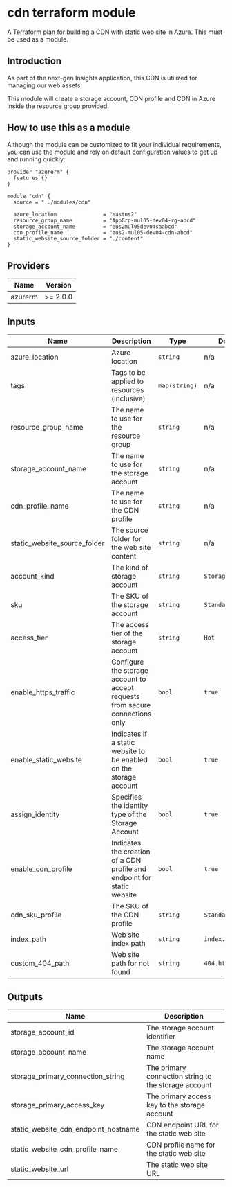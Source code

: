 # cdn terraform module

A Terraform plan for building a CDN with static web site in Azure. This must be used as a module.

## Introduction

As part of the next-gen Insights application, this CDN is utilized for managing our web assets.

This module will create a storage account, CDN profile and CDN in Azure inside the resource group provided.

## How to use this as a module

Although the module can be customized to fit your individual requirements, you can use the module and rely on default configuration values to get up and running quickly:

```hcl
provider "azurerm" {
  features {}
}

module "cdn" {
  source = "../modules/cdn"

  azure_location               = "eastus2"
  resource_group_name          = "AppGrp-mul05-dev04-rg-abcd"
  storage_account_name         = "eus2mul05dev04saabcd"
  cdn_profile_name             = "eus2-mul05-dev04-cdn-abcd"
  static_website_source_folder = "./content"
}
```

<!--- BEGIN_TF_DOCS --->

## Providers

| Name    | Version  |
| ------- | -------- |
| azurerm | >= 2.0.0 |

## Inputs

| Name                         | Description                                                                   | Type          | Default           | Required |
| ---------------------------- | ----------------------------------------------------------------------------- | ------------- | ----------------- | :------: |
| azure_location               | Azure location                                                                | `string`      | n/a               |   yes    |
| tags                         | Tags to be applied to resources (inclusive)                                   | `map(string)` | n/a               |   yes    |
| resource_group_name          | The name to use for the resource group                                        | `string`      | n/a               |   yes    |
| storage_account_name         | The name to use for the storage account                                       | `string`      | n/a               |   yes    |
| cdn_profile_name             | The name to use for the CDN profile                                           | `string`      | n/a               |   yes    |
| static_website_source_folder | The source folder for the web site content                                    | `string`      | n/a               |   yes    |
| account_kind                 | The kind of storage account                                                   | `string`      | `StorageV2`       |    no    |
| sku                          | The SKU of the storage account                                                | `string`      | `Standard_GRS`    |    no    |
| access_tier                  | The access tier of the storage account                                        | `string`      | `Hot`             |    no    |
| enable_https_traffic         | Configure the storage account to accept requests from secure connections only | `bool`        | `true`            |    no    |
| enable_static_website        | Indicates if a static website to be enabled on the storage account            | `bool`        | `true`            |    no    |
| assign_identity              | Specifies the identity type of the Storage Account                            | `bool`        | `true`            |    no    |
| enable_cdn_profile           | Indicates the creation of a CDN profile and endpoint for static website       | `bool`        | `true`            |    no    |
| cdn_sku_profile              | The SKU of the CDN profile                                                    | `string`      | `Standard_Akamai` |    no    |
| index_path                   | Web site index path                                                           | `string`      | `index.html`      |    no    |
| custom_404_path              | Web site path for not found                                                   | `string`      | `404.html`        |    no    |

## Outputs

| Name                                 | Description                                          |
| ------------------------------------ | ---------------------------------------------------- |
| storage_account_id                   | The storage account identifier                       |
| storage_account_name                 | The storage account name                             |
| storage_primary_connection_string    | The primary connection string to the storage account |
| storage_primary_access_key           | The primary access key to the storage account        |
| static_website_cdn_endpoint_hostname | CDN endpoint URL for the static web site             |
| static_website_cdn_profile_name      | CDN profile name for the static web site             |
| static_website_url                   | The static web site URL                              |

<!--- END_TF_DOCS --->
